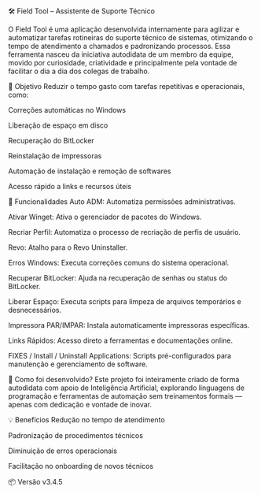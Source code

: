 🛠️ Field Tool – Assistente de Suporte Técnico

O Field Tool é uma aplicação desenvolvida internamente para agilizar e automatizar tarefas rotineiras do suporte técnico de sistemas, otimizando o tempo de atendimento a chamados e padronizando processos.
Essa ferramenta nasceu da iniciativa autodidata de um membro da equipe, movido por curiosidade, criatividade e principalmente pela vontade de facilitar o dia a dia dos colegas de trabalho.

🎯 Objetivo
Reduzir o tempo gasto com tarefas repetitivas e operacionais, como:

Correções automáticas no Windows

Liberação de espaço em disco

Recuperação do BitLocker

Reinstalação de impressoras

Automação de instalação e remoção de softwares

Acesso rápido a links e recursos úteis

🔧 Funcionalidades
Auto ADM: Automatiza permissões administrativas.

Ativar Winget: Ativa o gerenciador de pacotes do Windows.

Recriar Perfil: Automatiza o processo de recriação de perfis de usuário.

Revo: Atalho para o Revo Uninstaller.

Erros Windows: Executa correções comuns do sistema operacional.

Recuperar BitLocker: Ajuda na recuperação de senhas ou status do BitLocker.

Liberar Espaço: Executa scripts para limpeza de arquivos temporários e desnecessários.

Impressora PAR/IMPAR: Instala automaticamente impressoras específicas.

Links Rápidos: Acesso direto a ferramentas e documentações online.

FIXES / Install / Uninstall Applications: Scripts pré-configurados para manutenção e gerenciamento de software.

🚀 Como foi desenvolvido?
Este projeto foi inteiramente criado de forma autodidata com apoio de Inteligência Artificial, explorando linguagens de programação e ferramentas de automação sem treinamentos formais — apenas com dedicação e vontade de inovar.

💡 Benefícios
Redução no tempo de atendimento

Padronização de procedimentos técnicos

Diminuição de erros operacionais

Facilitação no onboarding de novos técnicos

📦 Versão
v3.4.5
